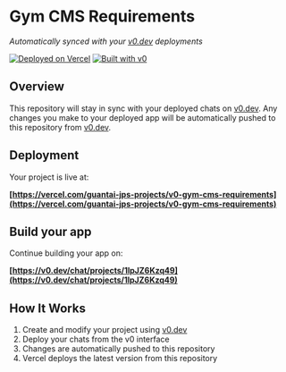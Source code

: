 # Gym CMS Requirements

*Automatically synced with your [v0.dev](https://v0.dev) deployments*

[![Deployed on Vercel](https://img.shields.io/badge/Deployed%20on-Vercel-black?style=for-the-badge&logo=vercel)](https://vercel.com/guantai-jps-projects/v0-gym-cms-requirements)
[![Built with v0](https://img.shields.io/badge/Built%20with-v0.dev-black?style=for-the-badge)](https://v0.dev/chat/projects/1lpJZ6Kzq49)

## Overview

This repository will stay in sync with your deployed chats on [v0.dev](https://v0.dev).
Any changes you make to your deployed app will be automatically pushed to this repository from [v0.dev](https://v0.dev).

## Deployment

Your project is live at:

**[https://vercel.com/guantai-jps-projects/v0-gym-cms-requirements](https://vercel.com/guantai-jps-projects/v0-gym-cms-requirements)**

## Build your app

Continue building your app on:

**[https://v0.dev/chat/projects/1lpJZ6Kzq49](https://v0.dev/chat/projects/1lpJZ6Kzq49)**

## How It Works

1. Create and modify your project using [v0.dev](https://v0.dev)
2. Deploy your chats from the v0 interface
3. Changes are automatically pushed to this repository
4. Vercel deploys the latest version from this repository